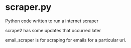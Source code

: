 # scraper.py
Python code written to run a internet scraper

scrape2 has some updates that occurred later

email_scraper is for scraping for emails for a particular url.
